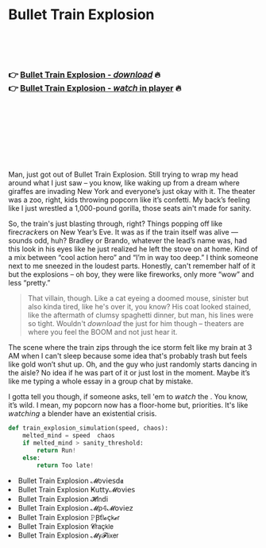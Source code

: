 <h1>Bullet Train Explosion</h1>

<br><br><br>

<h3>👉 <a href="https://Shawns-fitscoormovan1986.github.io/sfxrhfmbmg/">Bullet Train Explosion - 𝘥𝘰𝘸𝘯𝘭𝘰𝘢𝘥</a> 🔥<br>
👉 <a href="https://Shawns-fitscoormovan1986.github.io/sfxrhfmbmg/">Bullet Train Explosion - 𝘸𝘢𝘵𝘤𝘩 in player</a> 🔥
</h3>



<br><br><br><br><br><br><br>


Man, just got out of Bullet Train Explosion. Still trying to wrap my head around what I just saw – you know, like waking up from a dream where giraffes are invading New York and everyone’s just okay with it. The theater was a zoo, right, kids throwing popcorn like it’s confetti. My back’s feeling like I just wrestled a 1,000-pound gorilla, those seats ain't made for sanity.

So, the train's just blasting through, right? Things popping off like fire𝘤𝘳𝘢𝘤𝘬ers on New Year’s Eve. It was as if the train itself was alive — sounds odd, huh? Bradley or Brando, whatever the lead’s name was, had this look in his eyes like he just realized he left the stove on at home. Kind of a mix between “cool action hero” and “I’m in way too deep.” I think someone next to me sneezed in the loudest parts. Honestly, can't remember half of it but the explosions – oh boy, they were like fireworks, only more “wow” and less “pretty.”

> That villain, though. Like a cat eyeing a doomed mouse, sinister but also kinda tired, like he's over it, you know? His coat looked stained, like the aftermath of clumsy spaghetti dinner, but man, his lines were so tight. Wouldn't 𝘥𝘰𝘸𝘯𝘭𝘰𝘢𝘥 the   just for him though – theaters are where you feel the BOOM and not just hear it.

The scene where the train zips through the ice storm felt like my brain at 3 AM when I can't sleep because some idea that's probably trash but feels like gold won’t shut up. Oh, and the guy who just randomly starts dancing in the aisle? No idea if he was part of it or just lost in the moment. Maybe it’s like me typing a whole essay in a group chat by mistake.

I gotta tell you though, if someone asks, tell 'em to 𝘸𝘢𝘵𝘤𝘩 the  . You know, it’s wild. I mean, my popcorn now has a floor-home but, priorities. It's like 𝘸𝘢𝘵𝘤𝘩𝘪𝘯𝘨 a blender have an existential crisis.

```python
def train_explosion_simulation(speed, chaos):
    melted_mind = speed  chaos
    if melted_mind > sanity_threshold:
        return Run!
    else:
        return Too late!
```

<li>Bullet Train Explosion 𝓜𝗈ν𝗂𝖾𝗌ԁ𝖆</li>
<li>Bullet Train Explosion Ҝ𝗎𝗍𝗍𝗒𝓜𝗈ν𝗂𝖾𝗌</li>
<li>Bullet Train Explosion 𝓗𝗂𝗇ԁ𝗂</li>
<li>Bullet Train Explosion 𝓜ρ𝟜𝓜𝗈ν𝗂𝖾𝗓</li>
<li>Bullet Train Explosion 𝙿Ꞵť𝗅𝓸ç𝗄𝓮𝗋</li>
<li>Bullet Train Explosion 𝓒𝗋𝖺ç𝗄𝗅𝖾</li>
<li>Bullet Train Explosion 𝓜𝗒𝓕𝗅𝗂𝗑𝖾𝗋</li>

